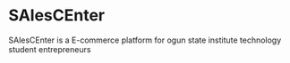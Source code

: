 # SAlesCEnter
SAlesCEnter is a E-commerce platform for ogun state institute technology student entrepreneurs
